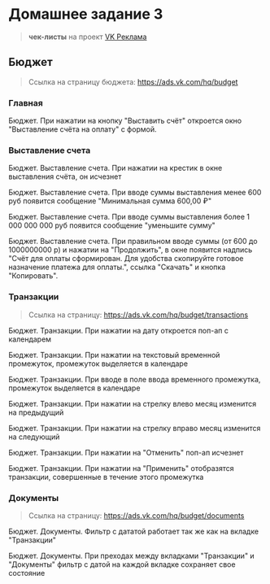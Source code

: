 # Домашнее задание 3

> **чек-листы** на проект [VK Реклама](https://ads.vk.com)

## Бюджет

> Ссылка на страницу бюджета: https://ads.vk.com/hq/budget

### Главная

Бюджет. При нажатии на кнопку "Выставить счёт" откроется окно "Выставление счёта на оплату" с формой.

### Выставление счета

Бюджет. Выставление счета. При нажатии на крестик в окне выставления счёта, он исчезнет

Бюджет. Выставление счета. При вводе суммы выставления менее 600 руб появится сообщение "Минимальная сумма 600,00 ₽"

Бюджет. Выставление счета. При вводе суммы выставления более 1 000 000 000 руб появится сообщение "уменьшите сумму"

Бюджет. Выставление счета. При правильном вводе суммы (от 600 до 1000000000 р) и нажатии на "Продолжить", в окне появится надпись "Счёт для оплаты сформирован. Для удобства скопируйте готовое назначение платежа для оплаты.", ссылка "Скачать" и кнопка "Копировать".

### Транзакции

> Ссылка на страницу: https://ads.vk.com/hq/budget/transactions

Бюджет. Транзакции. При нажатии на дату откроется поп-ап с календарем

Бюджет. Транзакции. При нажатии на текстовый временной промежуток, промежуток выделяется в календаре

Бюджет. Транзакции. При вводе в поле ввода временного промежутка, промежуток выделяется в календаре

Бюджет. Транзакции. При нажатии на стрелку влево месяц изменится на предыдущий

Бюджет. Транзакции. При нажатии на стрелку вправо месяц изменится на следующий

Бюджет. Транзакции. При нажатии на "Отменить" поп-ап исчезнет

Бюджет. Транзакции. При нажатии на "Применить" отобразятся транзакции, совершенные в течение этого промежутка

### Документы

> Ссылка на страницу: https://ads.vk.com/hq/budget/documents

Бюджет. Документы. Фильтр с дататой работает так же как на вкладке "Транзакции"

Бюджет. Документы. При преходах между вкладками "Транзакции" и "Документы" фильтр с датой на каждой вкладке сохраняет свое состояние
